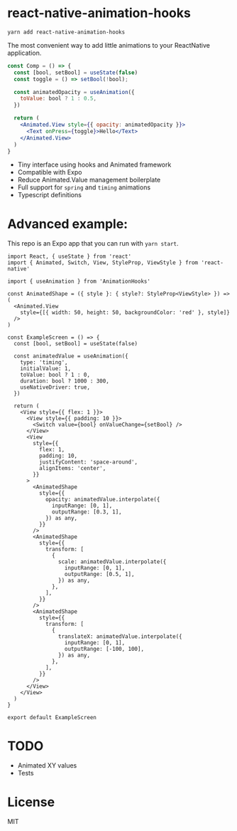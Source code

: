 # react-native-animation-hooks

`yarn add react-native-animation-hooks`

The most convenient way to add little animations to your ReactNative application.

```jsx
const Comp = () => {
  const [bool, setBool] = useState(false)
  const toggle = () => setBool(!bool);

  const animatedOpacity = useAnimation({
    toValue: bool ? 1 : 0.5,
  })

  return (
    <Animated.View style={{ opacity: animatedOpacity }}>
      <Text onPress={toggle}>Hello</Text>
    </Animated.View>
  )
}
```

- Tiny interface using hooks and Animated framework
- Compatible with Expo
- Reduce Animated.Value management boilerplate
- Full support for `spring` and `timing` animations
- Typescript definitions

# Advanced example:

This repo is an Expo app that you can run with `yarn start`.

```tsx
import React, { useState } from 'react'
import { Animated, Switch, View, StyleProp, ViewStyle } from 'react-native'

import { useAnimation } from 'AnimationHooks'

const AnimatedShape = ({ style }: { style?: StyleProp<ViewStyle> }) => (
  <Animated.View
    style={[{ width: 50, height: 50, backgroundColor: 'red' }, style]}
  />
)

const ExampleScreen = () => {
  const [bool, setBool] = useState(false)

  const animatedValue = useAnimation({
    type: 'timing',
    initialValue: 1,
    toValue: bool ? 1 : 0,
    duration: bool ? 1000 : 300,
    useNativeDriver: true,
  })

  return (
    <View style={{ flex: 1 }}>
      <View style={{ padding: 10 }}>
        <Switch value={bool} onValueChange={setBool} />
      </View>
      <View
        style={{
          flex: 1,
          padding: 10,
          justifyContent: 'space-around',
          alignItems: 'center',
        }}
      >
        <AnimatedShape
          style={{
            opacity: animatedValue.interpolate({
              inputRange: [0, 1],
              outputRange: [0.3, 1],
            }) as any,
          }}
        />
        <AnimatedShape
          style={{
            transform: [
              {
                scale: animatedValue.interpolate({
                  inputRange: [0, 1],
                  outputRange: [0.5, 1],
                }) as any,
              },
            ],
          }}
        />
        <AnimatedShape
          style={{
            transform: [
              {
                translateX: animatedValue.interpolate({
                  inputRange: [0, 1],
                  outputRange: [-100, 100],
                }) as any,
              },
            ],
          }}
        />
      </View>
    </View>
  )
}

export default ExampleScreen
```

# TODO

- Animated XY values
- Tests

# License

MIT

